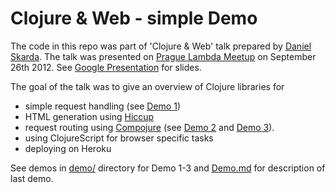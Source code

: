 # Clojure & Web - simple Demo

The code in this repo was part of 'Clojure & Web' talk prepared by 
[Daniel Skarda](https://github.com/orfelyus). The talk was presented on [Prague Lambda Meetup](http://www.meetup.com/Lambda-Meetup-Group/) 
on September 26th 2012. See [Google Presentation](goo.gl/nEFWB) for slides.

The goal of the talk was to give an overview of Clojure libraries for

* simple request handling (see 
  [Demo 1](https://github.com/lambda-prague/clojure-web-demo/blob/master/demo/demo-1-jetty))
* HTML generation using [Hiccup](https://github.com/weavejester/hiccup) 
* request routing using [Compojure](https://github.com/weavejester/compojure) (see 
  [Demo 2](https://github.com/lambda-prague/clojure-web-demo/blob/master/demo/demo-2-compojure) and
  [Demo 3](https://github.com/lambda-prague/clojure-web-demo/blob/master/demo/demo-3-chat)).
* using ClojureScript for browser specific tasks
* deploying on Heroku

See demos in [demo/](https://github.com/lambda-prague/clojure-web-demo/blob/master/demo/) directory for
Demo 1-3 and 
[Demo.md](https://github.com/lambda-prague/clojure-web-demo/blob/master/Demo.md) 
for description of last demo.
